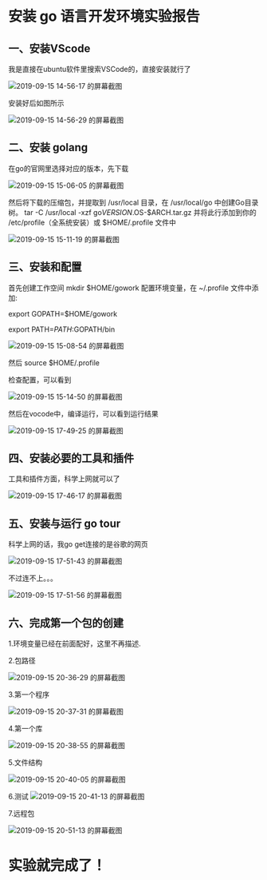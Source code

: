 # 安装 go 语言开发环境实验报告

## 一、安装VScode

我是直接在ubuntu软件里搜索VSCode的，直接安装就行了

![2019-09-15 14-56-17 的屏幕截图](https://github.com/mmdxm/Sevice-Computing/blob/master/HW2%E5%AE%89%E8%A3%85%20go%20%E8%AF%AD%E8%A8%80%E5%BC%80%E5%8F%91%E7%8E%AF%E5%A2%83/img/2019-09-15%2014-56-17%20%E7%9A%84%E5%B1%8F%E5%B9%95%E6%88%AA%E5%9B%BE.png)

安装好后如图所示

![2019-09-15 14-56-29 的屏幕截图](https://github.com/mmdxm/Sevice-Computing/blob/master/HW2%E5%AE%89%E8%A3%85%20go%20%E8%AF%AD%E8%A8%80%E5%BC%80%E5%8F%91%E7%8E%AF%E5%A2%83/img/2019-09-15%2014-56-29%20%E7%9A%84%E5%B1%8F%E5%B9%95%E6%88%AA%E5%9B%BE.png)



## 二、安装 golang

在go的官网里选择对应的版本，先下载

![2019-09-15 15-06-05 的屏幕截图](https://github.com/mmdxm/Sevice-Computing/blob/master/HW2%E5%AE%89%E8%A3%85%20go%20%E8%AF%AD%E8%A8%80%E5%BC%80%E5%8F%91%E7%8E%AF%E5%A2%83/img/2019-09-15%2015-06-05%20%E7%9A%84%E5%B1%8F%E5%B9%95%E6%88%AA%E5%9B%BE.png)

然后将下载的压缩包，并提取到 /usr/local 目录，在 /usr/local/go 中创建Go目录树。
tar -C /usr/local -xzf go$VERSION.$OS-$ARCH.tar.gz
并将此行添加到你的 /etc/profile（全系统安装）或 $HOME/.profile 文件中

![2019-09-15 15-11-19 的屏幕截图](https://github.com/mmdxm/Sevice-Computing/blob/master/HW2%E5%AE%89%E8%A3%85%20go%20%E8%AF%AD%E8%A8%80%E5%BC%80%E5%8F%91%E7%8E%AF%E5%A2%83/img/2019-09-15%2015-11-19%20%E7%9A%84%E5%B1%8F%E5%B9%95%E6%88%AA%E5%9B%BE.png)

## 三、安装和配置

首先创建工作空间
mkdir $HOME/gowork
配置环境变量，在 ~/.profile 文件中添加:

export GOPATH=$HOME/gowork

export PATH=$PATH:$GOPATH/bin

![2019-09-15 15-08-54 的屏幕截图](https://github.com/mmdxm/Sevice-Computing/blob/master/HW2%E5%AE%89%E8%A3%85%20go%20%E8%AF%AD%E8%A8%80%E5%BC%80%E5%8F%91%E7%8E%AF%E5%A2%83/img/2019-09-15%2015-08-54%20%E7%9A%84%E5%B1%8F%E5%B9%95%E6%88%AA%E5%9B%BE.png)

然后
source $HOME/.profile

检查配置，可以看到

![2019-09-15 15-14-50 的屏幕截图](https://github.com/mmdxm/Sevice-Computing/blob/master/HW2%E5%AE%89%E8%A3%85%20go%20%E8%AF%AD%E8%A8%80%E5%BC%80%E5%8F%91%E7%8E%AF%E5%A2%83/img/2019-09-15%2015-14-50%20%E7%9A%84%E5%B1%8F%E5%B9%95%E6%88%AA%E5%9B%BE.png)





然后在vocode中，编译运行，可以看到运行结果



![2019-09-15 17-49-25 的屏幕截图](https://github.com/mmdxm/Sevice-Computing/blob/master/HW2%E5%AE%89%E8%A3%85%20go%20%E8%AF%AD%E8%A8%80%E5%BC%80%E5%8F%91%E7%8E%AF%E5%A2%83/img/2019-09-15%2017-49-25%20%E7%9A%84%E5%B1%8F%E5%B9%95%E6%88%AA%E5%9B%BE.png)

## 四、安装必要的工具和插件

工具和插件方面，科学上网就可以了

![2019-09-15 17-46-17 的屏幕截图](https://github.com/mmdxm/Sevice-Computing/blob/master/HW2%E5%AE%89%E8%A3%85%20go%20%E8%AF%AD%E8%A8%80%E5%BC%80%E5%8F%91%E7%8E%AF%E5%A2%83/img/2019-09-15%2017-46-17%20%E7%9A%84%E5%B1%8F%E5%B9%95%E6%88%AA%E5%9B%BE.png)



## 五、安装与运行 go tour

科学上网的话，我go get连接的是谷歌的网页

![2019-09-15 17-51-43 的屏幕截图](https://github.com/mmdxm/Sevice-Computing/blob/master/HW2%E5%AE%89%E8%A3%85%20go%20%E8%AF%AD%E8%A8%80%E5%BC%80%E5%8F%91%E7%8E%AF%E5%A2%83/img/2019-09-15%2017-51-43%20%E7%9A%84%E5%B1%8F%E5%B9%95%E6%88%AA%E5%9B%BE.png)

不过连不上。。。

![2019-09-15 17-51-56 的屏幕截图](https://github.com/mmdxm/Sevice-Computing/blob/master/HW2%E5%AE%89%E8%A3%85%20go%20%E8%AF%AD%E8%A8%80%E5%BC%80%E5%8F%91%E7%8E%AF%E5%A2%83/img/2019-09-15%2017-51-56%20%E7%9A%84%E5%B1%8F%E5%B9%95%E6%88%AA%E5%9B%BE.png)



## 六、完成第一个包的创建

1.环境变量已经在前面配好，这里不再描述.

2.包路径

![2019-09-15 20-36-29 的屏幕截图](https://github.com/mmdxm/Sevice-Computing/blob/master/HW2%E5%AE%89%E8%A3%85%20go%20%E8%AF%AD%E8%A8%80%E5%BC%80%E5%8F%91%E7%8E%AF%E5%A2%83/img/2019-09-15%2020-36-29%20%E7%9A%84%E5%B1%8F%E5%B9%95%E6%88%AA%E5%9B%BE.png)

3.第一个程序

![2019-09-15 20-37-31 的屏幕截图](https://github.com/mmdxm/Sevice-Computing/blob/master/HW2%E5%AE%89%E8%A3%85%20go%20%E8%AF%AD%E8%A8%80%E5%BC%80%E5%8F%91%E7%8E%AF%E5%A2%83/img/2019-09-15%2020-37-31%20%E7%9A%84%E5%B1%8F%E5%B9%95%E6%88%AA%E5%9B%BE.png)

4.第一个库

![2019-09-15 20-38-55 的屏幕截图](https://github.com/mmdxm/Sevice-Computing/blob/master/HW2%E5%AE%89%E8%A3%85%20go%20%E8%AF%AD%E8%A8%80%E5%BC%80%E5%8F%91%E7%8E%AF%E5%A2%83/img/2019-09-15%2020-38-55%20%E7%9A%84%E5%B1%8F%E5%B9%95%E6%88%AA%E5%9B%BE.png)



5.文件结构

![2019-09-15 20-40-05 的屏幕截图](https://github.com/mmdxm/Sevice-Computing/blob/master/HW2%E5%AE%89%E8%A3%85%20go%20%E8%AF%AD%E8%A8%80%E5%BC%80%E5%8F%91%E7%8E%AF%E5%A2%83/img/2019-09-15%2020-40-05%20%E7%9A%84%E5%B1%8F%E5%B9%95%E6%88%AA%E5%9B%BE.png)

6.测试
![2019-09-15 20-41-13 的屏幕截图](https://github.com/mmdxm/Sevice-Computing/blob/master/HW2%E5%AE%89%E8%A3%85%20go%20%E8%AF%AD%E8%A8%80%E5%BC%80%E5%8F%91%E7%8E%AF%E5%A2%83/img/2019-09-15%2020-41-13%20%E7%9A%84%E5%B1%8F%E5%B9%95%E6%88%AA%E5%9B%BE.png)

7.远程包



![2019-09-15 20-51-13 的屏幕截图](https://github.com/mmdxm/Sevice-Computing/blob/master/HW2%E5%AE%89%E8%A3%85%20go%20%E8%AF%AD%E8%A8%80%E5%BC%80%E5%8F%91%E7%8E%AF%E5%A2%83/img/2019-09-15%2020-51-13%20%E7%9A%84%E5%B1%8F%E5%B9%95%E6%88%AA%E5%9B%BE.png)



# 实验就完成了！
